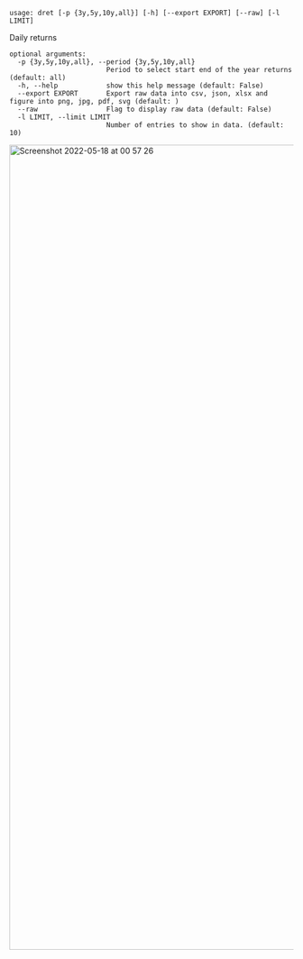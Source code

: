 ```
usage: dret [-p {3y,5y,10y,all}] [-h] [--export EXPORT] [--raw] [-l LIMIT]
```

Daily returns

```
optional arguments:
  -p {3y,5y,10y,all}, --period {3y,5y,10y,all}
                        Period to select start end of the year returns (default: all)
  -h, --help            show this help message (default: False)
  --export EXPORT       Export raw data into csv, json, xlsx and figure into png, jpg, pdf, svg (default: )
  --raw                 Flag to display raw data (default: False)
  -l LIMIT, --limit LIMIT
                        Number of entries to show in data. (default: 10)
```

<img width="1429" alt="Screenshot 2022-05-18 at 00 57 26" src="https://user-images.githubusercontent.com/25267873/168930859-03442fcd-2dd5-43e6-9a85-0f683ea9dae0.png"/>
